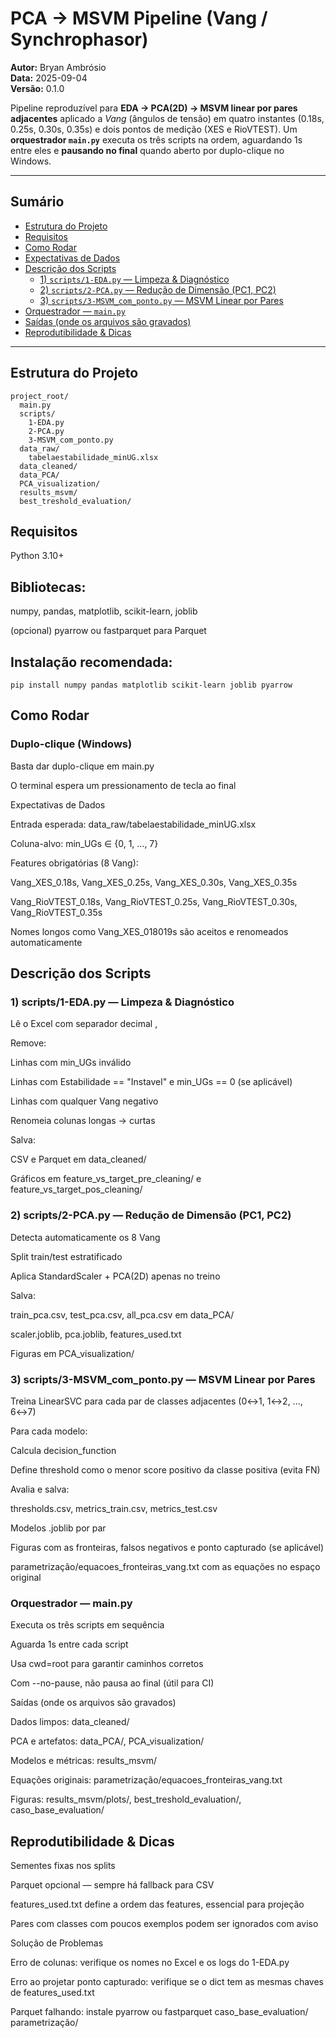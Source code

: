 # PCA → MSVM Pipeline (Vang / Synchrophasor)

**Autor:** Bryan Ambrósio  
**Data:** 2025-09-04  
**Versão:** 0.1.0

Pipeline reproduzível para **EDA → PCA(2D) → MSVM linear por pares adjacentes** aplicado a *Vang* (ângulos de tensão) em quatro instantes (0.18s, 0.25s, 0.30s, 0.35s) e dois pontos de medição (XES e RioVTEST). 
Um **orquestrador `main.py`** executa os três scripts na ordem, aguardando 1s entre eles e **pausando no final** quando aberto por duplo-clique no Windows.

---

## Sumário

- [Estrutura do Projeto](#estrutura-do-projeto)
- [Requisitos](#requisitos)
- [Como Rodar](#como-rodar)
- [Expectativas de Dados](#expectativas-de-dados)
- [Descrição dos Scripts](#descrição-dos-scripts)
  - [1) `scripts/1-EDA.py` — Limpeza & Diagnóstico](#1-scripts1-edapy--limpeza--diagnóstico)
  - [2) `scripts/2-PCA.py` — Redução de Dimensão (PC1, PC2)](#2-scripts2-pcapy--redução-de-dimensão-pc1-pc2)
  - [3) `scripts/3-MSVM_com_ponto.py` — MSVM Linear por Pares](#3-scripts3-msvm_com_pontopy--msvm-linear-por-pares)
- [Orquestrador — `main.py`](#orquestrador--mainpy)
- [Saídas (onde os arquivos são gravados)](#saídas-onde-os-arquivos-são-gravados)
- [Reprodutibilidade & Dicas](#reprodutibilidade--dicas)

---

## Estrutura do Projeto

```text
project_root/
  main.py
  scripts/
    1-EDA.py
    2-PCA.py
    3-MSVM_com_ponto.py
  data_raw/
    tabelaestabilidade_minUG.xlsx
  data_cleaned/
  data_PCA/
  PCA_visualization/
  results_msvm/
  best_treshold_evaluation/
```
## Requisitos

Python 3.10+

## Bibliotecas:

numpy, pandas, matplotlib, scikit-learn, joblib

(opcional) pyarrow ou fastparquet para Parquet

## Instalação recomendada:
```text
pip install numpy pandas matplotlib scikit-learn joblib pyarrow
```
## Como Rodar

### Duplo-clique (Windows)

Basta dar duplo-clique em main.py

O terminal espera um pressionamento de tecla ao final

Expectativas de Dados

Entrada esperada: data_raw/tabelaestabilidade_minUG.xlsx

Coluna-alvo: min_UGs ∈ {0, 1, ..., 7}

Features obrigatórias (8 Vang):

Vang_XES_0.18s, Vang_XES_0.25s, Vang_XES_0.30s, Vang_XES_0.35s

Vang_RioVTEST_0.18s, Vang_RioVTEST_0.25s, Vang_RioVTEST_0.30s, Vang_RioVTEST_0.35s

Nomes longos como Vang_XES_018019s são aceitos e renomeados automaticamente

## Descrição dos Scripts
### 1) scripts/1-EDA.py — Limpeza & Diagnóstico

Lê o Excel com separador decimal ,

Remove:

Linhas com min_UGs inválido

Linhas com Estabilidade == "Instavel" e min_UGs == 0 (se aplicável)

Linhas com qualquer Vang negativo

Renomeia colunas longas → curtas

Salva:

CSV e Parquet em data_cleaned/

Gráficos em feature_vs_target_pre_cleaning/ e feature_vs_target_pos_cleaning/

### 2) scripts/2-PCA.py — Redução de Dimensão (PC1, PC2)

Detecta automaticamente os 8 Vang

Split train/test estratificado

Aplica StandardScaler + PCA(2D) apenas no treino

Salva:

train_pca.csv, test_pca.csv, all_pca.csv em data_PCA/

scaler.joblib, pca.joblib, features_used.txt

Figuras em PCA_visualization/

### 3) scripts/3-MSVM_com_ponto.py — MSVM Linear por Pares

Treina LinearSVC para cada par de classes adjacentes (0↔1, 1↔2, ..., 6↔7)

Para cada modelo:

Calcula decision_function

Define threshold como o menor score positivo da classe positiva (evita FN)

Avalia e salva:

thresholds.csv, metrics_train.csv, metrics_test.csv

Modelos .joblib por par

Figuras com as fronteiras, falsos negativos e ponto capturado (se aplicável)

parametrização/equacoes_fronteiras_vang.txt com as equações no espaço original

### Orquestrador — main.py

Executa os três scripts em sequência

Aguarda 1s entre cada script

Usa cwd=root para garantir caminhos corretos

Com --no-pause, não pausa ao final (útil para CI)

Saídas (onde os arquivos são gravados)

Dados limpos: data_cleaned/

PCA e artefatos: data_PCA/, PCA_visualization/

Modelos e métricas: results_msvm/

Equações originais: parametrização/equacoes_fronteiras_vang.txt

Figuras: results_msvm/plots/, best_treshold_evaluation/, caso_base_evaluation/

## Reprodutibilidade & Dicas

Sementes fixas nos splits

Parquet opcional — sempre há fallback para CSV

features_used.txt define a ordem das features, essencial para projeção

Pares com classes com poucos exemplos podem ser ignorados com aviso

Solução de Problemas

Erro de colunas: verifique os nomes no Excel e os logs do 1-EDA.py

Erro ao projetar ponto capturado: verifique se o dict tem as mesmas chaves de features_used.txt

Parquet falhando: instale pyarrow ou fastparquet
  caso_base_evaluation/
  parametrização/
